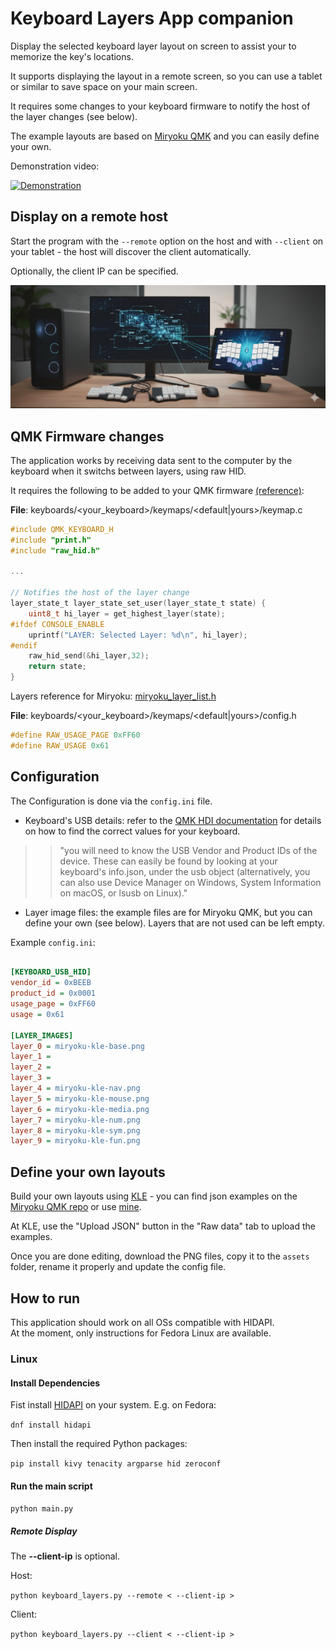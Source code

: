 # Keyboard Layers App companion

Display the selected keyboard layer layout on screen to assist your to memorize the key's locations.

It supports displaying the layout in a remote screen, so you can use a tablet or similar to save space on your main screen.

It requires some changes to your keyboard firmware to notify the host of the layer changes (see below).

The example layouts are based on [Miryoku QMK](https://github.com/manna-harbour/miryoku_qmk) and you can easily define your own.

Demonstration video:

[![Demonstration](https://img.youtube.com/vi/WpxBLXetmFg/0.jpg)](https://www.youtube.com/watch?v=WpxBLXetmFg)

## Display on a remote host

Start the program with the `--remote` option on the host and with `--client` on your tablet - the host will discover the client automatically.

Optionally, the client IP can be specified.

![Remote](./assets/remote-client.png)


## QMK Firmware changes

The application works by receiving data sent to the computer by the keyboard when it switchs between layers, using raw HID.

It requires the following to be added to your QMK firmware [(reference)](https://github.com/maatthc/qmk_userspace/tree/main/keyboards/beekeeb/piantor/keymaps/manna_harbour_miryoku):

**File**: keyboards/<your_keyboard>/keymaps/<default|yours>/keymap.c

``` c
#include QMK_KEYBOARD_H
#include "print.h"
#include "raw_hid.h"

...

// Notifies the host of the layer change
layer_state_t layer_state_set_user(layer_state_t state) {
    uint8_t hi_layer = get_highest_layer(state);
#ifdef CONSOLE_ENABLE
    uprintf("LAYER: Selected Layer: %d\n", hi_layer);
#endif
    raw_hid_send(&hi_layer,32);
    return state;
}
```

Layers reference for Miryoku: [miryoku_layer_list.h](https://github.com/manna-harbour/miryoku_qmk/blob/miryoku/users/manna-harbour_miryoku/miryoku_babel/miryoku_layer_list.h)

**File**: keyboards/<your_keyboard>/keymaps/<default|yours>/config.h

``` c
#define RAW_USAGE_PAGE 0xFF60
#define RAW_USAGE 0x61
```

## Configuration

The Configuration is done via the `config.ini` file.

-   Keyboard's USB details: refer to the [QMK HDI documentation](https://docs.qmk.fm/features/rawhid) for details on how to find the correct values for your keyboard. 

>> "you will need to know the USB Vendor and Product IDs of the device. These can easily be found by looking at your keyboard's info.json, under the usb object (alternatively, you can also use Device Manager on Windows, System Information on macOS, or lsusb on Linux)."

-   Layer image files: the example files are for Miryoku QMK, but you can define your own (see below). Layers that are not used can be left empty.

Example `config.ini`:

``` ini

[KEYBOARD_USB_HID]
vendor_id = 0xBEEB
product_id = 0x0001
usage_page = 0xFF60
usage = 0x61

[LAYER_IMAGES]
layer_0 = miryoku-kle-base.png 
layer_1 = 
layer_2 =
layer_3 =
layer_4 = miryoku-kle-nav.png 
layer_5 = miryoku-kle-mouse.png 
layer_6 = miryoku-kle-media.png 
layer_7 = miryoku-kle-num.png 
layer_8 = miryoku-kle-sym.png 
layer_9 = miryoku-kle-fun.png 
```

## Define your own layouts

Build your own layouts using [KLE](http://www.keyboard-layout-editor.com) - you can find json examples on the [Miryoku QMK repo](https://github.com/manna-harbour/miryoku/tree/master/data/layers/) or use [mine](https://github.com/maatthc/miryoku_qmk/tree/miryoku/data/layers).

At KLE, use the "Upload JSON" button in the "Raw data" tab to upload the examples.

Once you are done editing, download the PNG files, copy it to the `assets` folder, rename it properly and update the config file.


## How to run

This application should work on all OSs compatible with HIDAPI.\
At the moment, only instructions for Fedora Linux are available.

### Linux

#### Install Dependencies

Fist install [HIDAPI](https://pypi.org/project/hid/) on your system. E.g. on Fedora:

`dnf install hidapi`

Then install the required Python packages:

`pip install kivy tenacity argparse hid zeroconf`

#### Run the main script

`python main.py`

##### Remote Display

The **--client-ip** is optional.

Host:

`python keyboard_layers.py --remote < --client-ip >`

Client:

``` python keyboard_layers.py --client < --client-ip > ```
